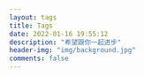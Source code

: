 ```yaml
---
layout: tags
title: Tags
date: 2022-01-16 19:55:12
description: "希望跟你一起进步"
header-img: "img/background.jpg"
comments: false
---
```

